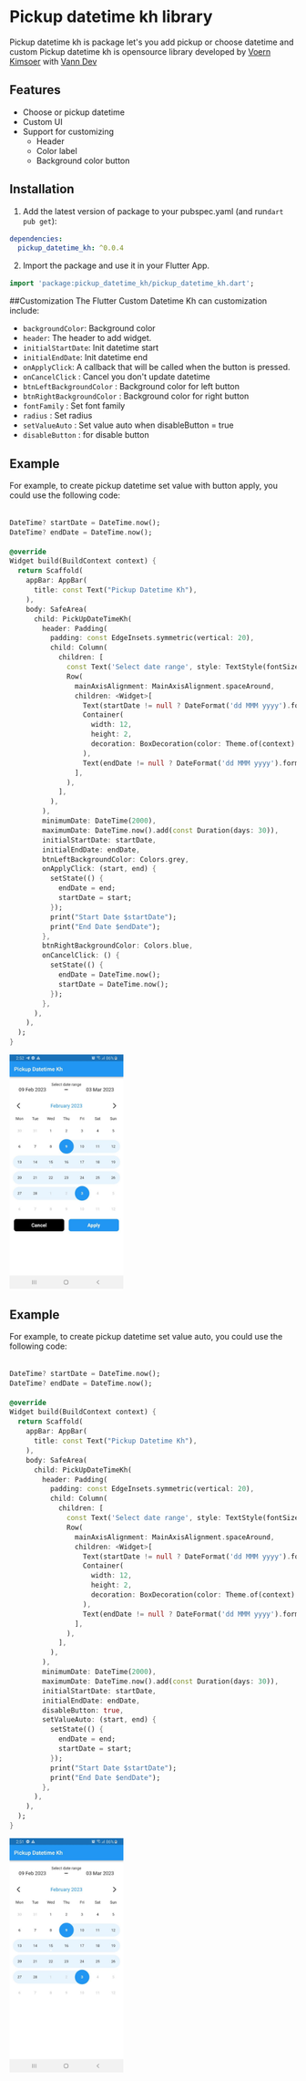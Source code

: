 # Pickup datetime kh library

Pickup datetime kh is package let's you add pickup or choose datetime and custom
Pickup datetime kh is opensource library developed by <a href="https://kimsoer.site/">Voern Kimsoer</a> with <a href="https://www.youtube.com/channel/UCeOdLQeAytUW38kgLUbZ2BA">Vann Dev</a>


## Features

- Choose or pickup datetime
- Custom UI
- Support for customizing
    - Header
    - Color label
    - Background color button

## Installation

1. Add the latest version of package to your pubspec.yaml (and run`dart pub get`):
```yaml
dependencies:
  pickup_datetime_kh: ^0.0.4
```
2. Import the package and use it in your Flutter App.
```dart
import 'package:pickup_datetime_kh/pickup_datetime_kh.dart';
```

##Customization
The Flutter Custom Datetime Kh can customization include:
- `backgroundColor`: Background color
- `header`: The header to add widget.
- `initialStartDate`: Init datetime start
- `initialEndDate`: Init datetime end
- `onApplyClick`: A callback that will be called when the button is pressed.
- `onCancelClick` : Cancel you don't update datetime
- `btnLeftBackgroundColor` : Background color for left button
- `btnRightBackgroundColor` : Background color for right button
- `fontFamily` : Set font family
- `radius` : Set radius
- `setValueAuto` : Set value auto when disableButton = true
- `disableButton` : for disable button


## Example
For example, to create pickup datetime set value with button apply, you could use the following code:

```dart

DateTime? startDate = DateTime.now();
DateTime? endDate = DateTime.now();

@override
Widget build(BuildContext context) {
  return Scaffold(
    appBar: AppBar(
      title: const Text("Pickup Datetime Kh"),
    ),
    body: SafeArea(
      child: PickUpDateTimeKh(
        header: Padding(
          padding: const EdgeInsets.symmetric(vertical: 20),
          child: Column(
            children: [
              const Text('Select date range', style: TextStyle(fontSize: 14)),
              Row(
                mainAxisAlignment: MainAxisAlignment.spaceAround,
                children: <Widget>[
                  Text(startDate != null ? DateFormat('dd MMM yyyy').format(startDate!) : 'Start', style: const TextStyle(fontSize: 18)),
                  Container(
                    width: 12,
                    height: 2,
                    decoration: BoxDecoration(color: Theme.of(context).iconTheme.color),
                  ),
                  Text(endDate != null ? DateFormat('dd MMM yyyy').format(endDate!) : 'End', style: const TextStyle(fontSize: 18))
                ],
              ),
            ],
          ),
        ),
        minimumDate: DateTime(2000),
        maximumDate: DateTime.now().add(const Duration(days: 30)),
        initialStartDate: startDate,
        initialEndDate: endDate,
        btnLeftBackgroundColor: Colors.grey,
        onApplyClick: (start, end) {
          setState(() {
            endDate = end;
            startDate = start;
          });
          print("Start Date $startDate");
          print("End Date $endDate");
        },
        btnRightBackgroundColor: Colors.blue,
        onCancelClick: () {
          setState(() {
            endDate = DateTime.now();
            startDate = DateTime.now();
          });
        },
      ),
    ),
  );
}
```
<img src="https://github.com/chhumsovann/pickup_datetime_kh/raw/main/sample_image/sample_01.jpg"  width="200"/>

## Example 
For example, to create pickup datetime set value auto, you could use the following code:
```dart

DateTime? startDate = DateTime.now();
DateTime? endDate = DateTime.now();

@override
Widget build(BuildContext context) {
  return Scaffold(
    appBar: AppBar(
      title: const Text("Pickup Datetime Kh"),
    ),
    body: SafeArea(
      child: PickUpDateTimeKh(
        header: Padding(
          padding: const EdgeInsets.symmetric(vertical: 20),
          child: Column(
            children: [
              const Text('Select date range', style: TextStyle(fontSize: 14)),
              Row(
                mainAxisAlignment: MainAxisAlignment.spaceAround,
                children: <Widget>[
                  Text(startDate != null ? DateFormat('dd MMM yyyy').format(startDate!) : 'Start', style: const TextStyle(fontSize: 18)),
                  Container(
                    width: 12,
                    height: 2,
                    decoration: BoxDecoration(color: Theme.of(context).iconTheme.color),
                  ),
                  Text(endDate != null ? DateFormat('dd MMM yyyy').format(endDate!) : 'End', style: const TextStyle(fontSize: 18))
                ],
              ),
            ],
          ),
        ),
        minimumDate: DateTime(2000),
        maximumDate: DateTime.now().add(const Duration(days: 30)),
        initialStartDate: startDate,
        initialEndDate: endDate,
        disableButton: true,
        setValueAuto: (start, end) {
          setState(() {
            endDate = end;
            startDate = start;
          });
          print("Start Date $startDate");
          print("End Date $endDate");
        },
      ),
    ),
  );
}
```

<img src="https://github.com/chhumsovann/pickup_datetime_kh/raw/main/sample_image/sample_02.jpg"  width="200"/>